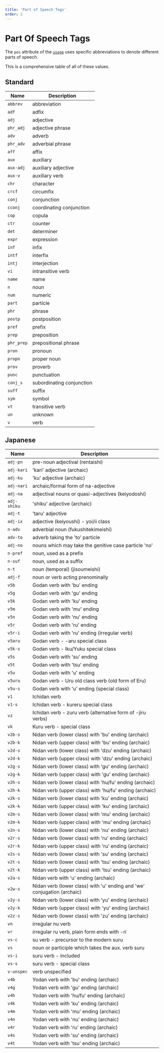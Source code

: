 ```yaml
---
title: 'Part of Speech Tags'
order: 2
---
```


# Part Of Speech Tags

The `pos` attribute of the [`usage`](../xml/usage) uses specific abbreviations to denote different parts of speech.

This is a comprehensive table of all of these values.

## Standard

| Name       | Description               |
| ---------- | ------------------------- |
| `abbrev`   | abbreviation              |
| `adf`      | adfix                     |
| `adj`      | adjective                 |
| `phr_adj`  | adjective phrase          |
| `adv`      | adverb                    |
| `phr_adv`  | adverbial phrase          |
| `aff`      | affix                     |
| `aux`      | auxiliary                 |
| `aux-adj`  | auxiliary adjective       |
| `aux-v`    | auxiliary verb            |
| `chr`      | character                 |
| `crcf`     | circumfix                 |
| `conj`     | conjunction               |
| `cconj`    | coordinating conjunction  |
| `cop`      | copula                    |
| `ctr`      | counter                   |
| `det`      | determiner                |
| `expr`     | expression                |
| `inf`      | infix                     |
| `intf`     | interfix                  |
| `intj`     | interjection              |
| `vi`       | intransitive verb         |
| `name`     | name                      |
| `n`        | noun                      |
| `num`      | numeric                   |
| `part`     | particle                  |
| `phr`      | phrase                    |
| `postp`    | postposition              |
| `pref`     | prefix                    |
| `prep`     | preposition               |
| `phr_prep` | prepositional phrase      |
| `pron`     | pronoun                   |
| `propn`    | proper noun               |
| `prov`     | proverb                   |
| `punc`     | punctuation               |
| `conj_s`   | subordinating conjunction |
| `suff`     | suffix                    |
| `sym`      | symbol                    |
| `vt`       | transitive verb           |
| `un`       | unknown                   |
| `v`        | verb                      |


## Japanese
| Name        | Description                                                             |
| ----------- | ----------------------------------------------------------------------- |
| `adj-pn`    | pre-noun adjectival (rentaishi)                                         |
| `adj-kari`  | 'kari' adjective (archaic)                                              |
| `adj-ku`    | 'ku' adjective (archaic)                                                |
| `adj-nari`  | archaic/formal form of na-adjective                                     |
| `adj-na`    | adjectival nouns or quasi-adjectives (keiyodoshi)                       |
| `adj-shiku` | 'shiku' adjective (archaic)                                             |
| `adj-t`     | 'taru' adjective                                                        |
| `adj-ix`    | adjective (keiyoushi) - yoi/ii class                                    |
| `n-adv`     | adverbial noun (fukushitekimeishi)                                      |
| `adv-to`    | adverb taking the 'to' particle                                         |
| `adj-no`    | nouns which may take the genitive case particle 'no'                    |
| `n-pref`    | noun, used as a prefix                                                  |
| `n-suf`     | noun, used as a suffix                                                  |
| `n-t`       | noun (temporal) (jisoumeishi)                                           |
| `adj-f`     | noun or verb acting prenominally                                        |
| `v5b`       | Godan verb with 'bu' ending                                             |
| `v5g`       | Godan verb with 'gu' ending                                             |
| `v5k`       | Godan verb with 'ku' ending                                             |
| `v5m`       | Godan verb with 'mu' ending                                             |
| `v5n`       | Godan verb with 'nu' ending                                             |
| `v5r`       | Godan verb with 'ru' ending                                             |
| `v5r-i`     | Godan verb with 'ru' ending (irregular verb)                            |
| `v5aru`     | Godan verb - -aru special class                                         |
| `v5k-s`     | Godan verb - Iku/Yuku special class                                     |
| `v5s`       | Godan verb with 'su' ending                                             |
| `v5t`       | Godan verb with 'tsu' ending                                            |
| `v5u`       | Godan verb with 'u' ending                                              |
| `v5uru`     | Godan verb - Uru old class verb (old form of Eru)                       |
| `v5u-s`     | Godan verb with 'u' ending (special class)                              |
| `v1`        | Ichidan verb                                                            |
| `v1-s`      | Ichidan verb - kureru special class                                     |
| `vz`        | Ichidan verb - zuru verb (alternative form of -jiru verbs)              |
| `vk`        | Kuru verb - special class                                               |
| `v2b-s`     | Nidan verb (lower class) with 'bu' ending (archaic)                     |
| `v2b-k`     | Nidan verb (upper class) with 'bu' ending (archaic)                     |
| `v2d-s`     | Nidan verb (lower class) with 'dzu' ending (archaic)                    |
| `v2d-k`     | Nidan verb (upper class) with 'dzu' ending (archaic)                    |
| `v2g-s`     | Nidan verb (lower class) with 'gu' ending (archaic)                     |
| `v2g-k`     | Nidan verb (upper class) with 'gu' ending (archaic)                     |
| `v2h-s`     | Nidan verb (lower class) with 'hu/fu' ending (archaic)                  |
| `v2h-k`     | Nidan verb (upper class) with 'hu/fu' ending (archaic)                  |
| `v2k-s`     | Nidan verb (lower class) with 'ku' ending (archaic)                     |
| `v2k-k`     | Nidan verb (upper class) with 'ku' ending (archaic)                     |
| `v2m-s`     | Nidan verb (lower class) with 'mu' ending (archaic)                     |
| `v2m-k`     | Nidan verb (upper class) with 'mu' ending (archaic)                     |
| `v2n-s`     | Nidan verb (lower class) with 'nu' ending (archaic)                     |
| `v2r-s`     | Nidan verb (lower class) with 'ru' ending (archaic)                     |
| `v2r-k`     | Nidan verb (upper class) with 'ru' ending (archaic)                     |
| `v2s-s`     | Nidan verb (lower class) with 'su' ending (archaic)                     |
| `v2t-s`     | Nidan verb (lower class) with 'tsu' ending (archaic)                    |
| `v2t-k`     | Nidan verb (upper class) with 'tsu' ending (archaic)                    |
| `v2a-s`     | Nidan verb with 'u' ending (archaic)                                    |
| `v2w-s`     | Nidan verb (lower class) with 'u' ending and 'we' conjugation (archaic) |
| `v2y-s`     | Nidan verb (lower class) with 'yu' ending (archaic)                     |
| `v2y-k`     | Nidan verb (upper class) with 'yu' ending (archaic)                     |
| `v2z-s`     | Nidan verb (lower class) with 'zu' ending (archaic)                     |
| `vn`        | irregular nu verb                                                       |
| `vr`        | irregular ru verb, plain form ends with -ri                             |
| `vs-c`      | su verb - precursor to the modern suru                                  |
| `vs`        | noun or participle which takes the aux. verb suru                       |
| `vs-i`      | suru verb - included                                                    |
| `vs-s`      | suru verb - special class                                               |
| `v-unspec`  | verb unspecified                                                        |
| `v4b`       | Yodan verb with 'bu' ending (archaic)                                   |
| `v4g`       | Yodan verb with 'gu' ending (archaic)                                   |
| `v4h`       | Yodan verb with 'hu/fu' ending (archaic)                                |
| `v4k`       | Yodan verb with 'ku' ending (archaic)                                   |
| `v4m`       | Yodan verb with 'mu' ending (archaic)                                   |
| `v4n`       | Yodan verb with 'nu' ending (archaic)                                   |
| `v4r`       | Yodan verb with 'ru' ending (archaic)                                   |
| `v4s`       | Yodan verb with 'su' ending (archaic)                                   |
| `v4t`       | Yodan verb with 'tsu' ending (archaic)                                  |